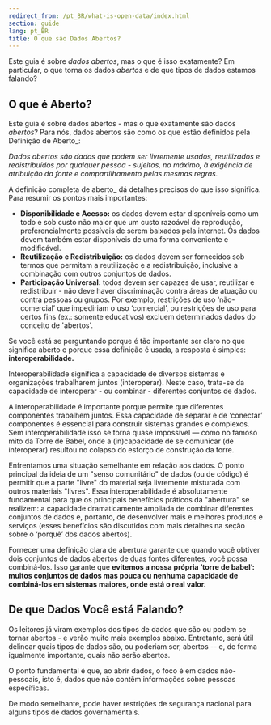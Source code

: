 ```yaml
---
redirect_from: /pt_BR/what-is-open-data/index.html
section: guide
lang: pt_BR
title: O que são Dados Abertos?
---
```


Este guia é sobre *dados abertos*, mas o que é isso exatamente? Em particular, o que torna os dados *abertos* e de que tipos de dados estamos falando?

## O que é Aberto?

Este guia é sobre dados abertos - mas o que exatamente são dados *abertos*? Para nós, dados abertos são como os que estão definidos pela Definição de Aberto\_:

*Dados abertos são dados que podem ser livremente usados, reutilizados e redistribuídos por qualquer pessoa - sujeitos, no máximo, à exigência de atribuição da fonte e compartilhamento pelas mesmas regras.*

A definição completa de aberto\_ dá detalhes precisos do que isso significa. Para resumir os pontos mais importantes:

-   **Disponibilidade e Acesso:** os dados devem estar disponíveis como um todo e sob custo não maior que um custo razoável de reprodução, preferencialmente possíveis de serem baixados pela internet. Os dados devem também estar disponíveis de uma forma conveniente e modificável.
-   **Reutilização e Redistribuição:** os dados devem ser fornecidos sob termos que permitam a reutilização e a redistribuição, inclusive a combinação com outros conjuntos de dados.
-   **Participação Universal:** todos devem ser capazes de usar, reutilizar e redistribuir - não deve haver discriminação contra áreas de atuação ou contra pessoas ou grupos. Por exemplo, restrições de uso ‘não-comercial’ que impediriam o uso ‘comercial’, ou restrições de uso para certos fins (ex.: somente educativos) excluem determinados dados do conceito de 'abertos'.

Se você está se perguntando porque é tão importante ser claro no que significa aberto e porque essa definição é usada, a resposta é simples: **interoperabilidade.**

Interoperabilidade significa a capacidade de diversos sistemas e organizações trabalharem juntos (interoperar). Neste caso, trata-se da capacidade de interoperar - ou combinar - diferentes conjuntos de dados.

A interoperabilidade é importante porque permite que diferentes componentes trabalhem juntos. Essa capacidade de separar e de ‘conectar’ componentes é essencial para construir sistemas grandes e complexos. Sem interoperabilidade isso se torna quase impossível — como no famoso mito da Torre de Babel, onde a (in)capacidade de se comunicar (de interoperar) resultou no colapso do esforço de construção da torre.

Enfrentamos uma situação semelhante em relação aos dados. O ponto principal da ideia de um "senso comunitário" de dados (ou de código) é permitir que a parte "livre" do material seja livremente misturada com outros materiais "livres". Essa interoperabilidade é absolutamente fundamental para que os principais benefícios práticos da "abertura" se realizem: a capacidade dramaticamente ampliada de combinar diferentes conjuntos de dados e, portanto, de desenvolver mais e melhores produtos e serviços (esses benefícios são discutidos com mais detalhes na seção sobre o ‘porquê’ dos dados abertos).

Fornecer uma definição clara de abertura garante que quando você obtiver dois conjuntos de dados abertos de duas fontes diferentes, você possa combiná-los. Isso garante que **evitemos a nossa própria ‘torre de babel’: muitos conjuntos de dados mas pouca ou nenhuma capacidade de combiná-los em sistemas maiores, onde está o real valor.**

## De que Dados Você está Falando?

Os leitores já viram exemplos dos tipos de dados que são ou podem se tornar abertos - e verão muito mais exemplos abaixo. Entretanto, será útil delinear quais tipos de dados são, ou poderiam ser, abertos -- e, de forma igualmente importante, quais não serão abertos.

O ponto fundamental é que, ao abrir dados, o foco é em dados não-pessoais, isto é, dados que não contêm informações sobre pessoas específicas.

De modo semelhante, pode haver restrições de segurança nacional para alguns tipos de dados governamentais.
